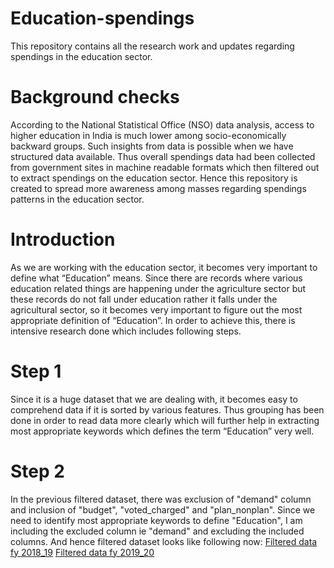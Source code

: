 # Education-spendings
This repository contains all the research work and updates regarding spendings in the education sector. 

# Background checks
According to the National Statistical Office (NSO) data analysis, access to higher education in India is much lower among socio-economically backward groups. Such insights from data is possible when we have structured data available. Thus overall spendings data had been collected from government sites in machine readable formats which then filtered out to extract spendings on the education sector. Hence this repository is created to spread more awareness among masses regarding  spendings patterns in the education sector. 

# Introduction
As we are working with the education sector, it becomes very important to define what “Education” means. Since there are records where various education related things are happening under the agriculture sector but these records do not fall under education rather it falls under the agricultural sector, so it becomes very important to figure out the most appropriate definition of “Education”. In order to achieve this, there is intensive research done which includes following steps.

# Step 1
Since it is a huge dataset that we are dealing with, it becomes easy to comprehend data if it is sorted by various features. Thus grouping has been done in order to read data more clearly which will further help in extracting most appropriate keywords which defines the term “Education” very well. 

# Step 2
In the previous filtered dataset, there was exclusion of "demand" column and inclusion of "budget", "voted_charged" and "plan_nonplan". Since we need to identify most appropriate keywords to define "Education", I am including the excluded column ie "demand" and excluding the included columns. And hence filtered dataset looks like following now:
[Filtered data fy 2018_19](https://docs.google.com/spreadsheets/d/1Llx_QScHqaF_H6aN1FIWR_iQQo_34mYm/edit#gid=762457256)
[Filtered data fy 2019_20](https://docs.google.com/spreadsheets/d/1tILhhPl3PosGG68WunqQwmociu4ET2hQ/edit#gid=320414212)

